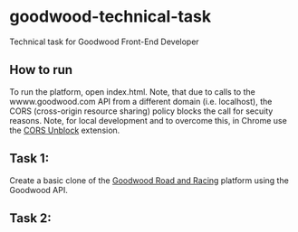 # goodwood-technical-task
Technical task for Goodwood Front-End Developer

## How to run
To run the platform, open index.html. Note, that due to calls to the wwww.goodwood.com API from a different domain (i.e. localhost), the CORS (cross-origin resource sharing) policy blocks the call for secuity reasons. Note, for local development and to overcome this, in Chrome use the [CORS Unblock](https://chrome.google.com/webstore/detail/cors-unblock/lfhmikememgdcahcdlaciloancbhjino?hl=en) extension. 

## Task 1:
Create a basic clone of the [Goodwood Road and Racing](https://goodwood.com/grr) platform using the Goodwood API. 

## Task 2:
